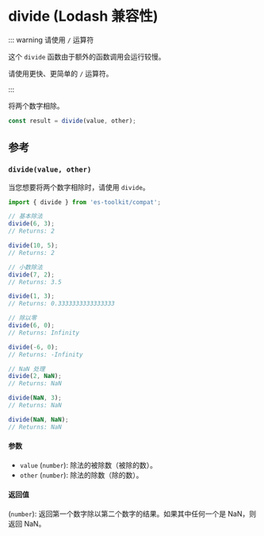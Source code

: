 # divide (Lodash 兼容性)

::: warning 请使用 `/` 运算符

这个 `divide` 函数由于额外的函数调用会运行较慢。

请使用更快、更简单的 `/` 运算符。

:::

将两个数字相除。

```typescript
const result = divide(value, other);
```

## 参考

### `divide(value, other)`

当您想要将两个数字相除时，请使用 `divide`。

```typescript
import { divide } from 'es-toolkit/compat';

// 基本除法
divide(6, 3);
// Returns: 2

divide(10, 5);
// Returns: 2

// 小数除法
divide(7, 2);
// Returns: 3.5

divide(1, 3);
// Returns: 0.3333333333333333

// 除以零
divide(6, 0);
// Returns: Infinity

divide(-6, 0);
// Returns: -Infinity

// NaN 处理
divide(2, NaN);
// Returns: NaN

divide(NaN, 3);
// Returns: NaN

divide(NaN, NaN);
// Returns: NaN
```

#### 参数

- `value` (`number`): 除法的被除数（被除的数）。
- `other` (`number`): 除法的除数（除的数）。

#### 返回值

(`number`): 返回第一个数字除以第二个数字的结果。如果其中任何一个是 NaN，则返回 NaN。